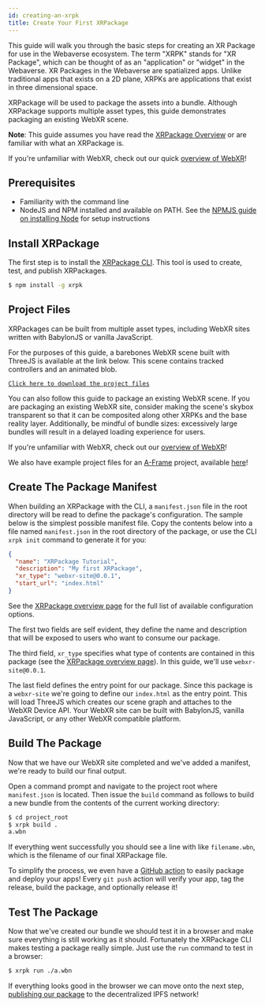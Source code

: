 ```yaml
---
id: creating-an-xrpk
title: Create Your First XRPackage
---
```


This guide will walk you through the basic steps for creating an XR Package for use in the Webaverse ecosystem. The term "XRPK" stands for "XR Package", which can be thought of as an "application" or "widget" in the Webaverse. XR Packages in the Webaverse are spatialized apps. Unlike traditional apps that exists on a 2D plane, XRPKs are applications that exist in three dimensional space.

XRPackage will be used to package the assets into a bundle. Although XRPackage supports multiple asset types, this guide demonstrates packaging an existing WebXR scene.

**Note**: This guide assumes you have read the [XRPackage Overview](./1-xrpackage-overview.md) or are familiar with what an XRPackage is.

If you're unfamiliar with WebXR, check out our quick [overview of WebXR](./6-webxr-overview.md)!

## Prerequisites

- Familiarity with the command line
- NodeJS and NPM installed and available on PATH. See the <a href="https://docs.npmjs.com/downloading-and-installing-node-js-and-npm" target="_blank" rel="noopener noreferrer">NPMJS guide on installing Node</a> for setup instructions

## Install XRPackage

The first step is to install the <a href="https://www.npmjs.com/package/xrpk" target="_blank" rel="noopener noreferrer">XRPackage CLI</a>. This tool is used to create, test, and publish XRPackages.

```bash
$ npm install -g xrpk
```

## Project Files

XRPackages can be built from multiple asset types, including WebXR sites written with BabylonJS or vanilla JavaScript.

For the purposes of this guide, a barebones WebXR scene built with ThreeJS is available at the link below. This scene contains tracked controllers and an animated blob.

<a href="https://github.com/MLH-Fellowship/threejs-demo/archive/master.zip" target="_blank" rel="noopener noreferrer">`Click here to download the project files`</a>

You can also follow this guide to package an existing WebXR scene. If you are packaging an existing WebXR site, consider making the scene's skybox transparent so that it can be composited along other XRPKs and the base reality layer. Additionally, be mindful of bundle sizes: excessively large bundles will result in a delayed loading experience for users.

If you're unfamiliar with WebXR, check out our [overview of WebXR](./6-webxr-overview.md)!

We also have example project files for an <a href="https://aframe.io/" target="_blank" rel="noopener noreferrer">A-Frame</a> project, available <a href="https://github.com/MLH-Fellowship/aframe-demo/archive/master.zip" target="_blank" rel="noopener noreferrer">here</a>!

## Create The Package Manifest

When building an XRPackage with the CLI, a `manifest.json` file in the root directory will be read to define the package's configuration. The sample below is the simplest possible manifest file. Copy the contents below into a file named `manifest.json` in the root directory of the package, or use the CLI `xrpk init` command to generate it for you:

```json
{
  "name": "XRPackage Tutorial",
  "description": "My first XRPackage",
  "xr_type": "webxr-site@0.0.1",
  "start_url": "index.html"
}
```

See the [XRPackage overview page](./index.md#package-configuration) for the full list of available configuration options.

The first two fields are self evident, they define the name and description that will be exposed to users who want to consume our package.

The third field, `xr_type` specifies what type of contents are contained in this package (see the [XRPackage overview page](./index.md#whats-in-a-package)). In this guide, we'll use `webxr-site@0.0.1`.

The last field defines the entry point for our package. Since this package is a `webxr-site` we're going to define our `index.html` as the entry point. This will load ThreeJS which creates our scene graph and attaches to the WebXR Device API. Your WebXR site can be built with BabylonJS, vanilla JavaScript, or any other WebXR compatible platform.

## Build The Package

Now that we have our WebXR site completed and we've added a manifest, we're ready to build our final output.

Open a command prompt and navigate to the project root where `manifest.json` is located. Then issue the `build` command as follows to build a new bundle from the contents of the current working directory:

```bash
$ cd project_root
$ xrpk build .
a.wbn
```

If everything went successfully you should see a line with like `filename.wbn`, which is the filename of our final XRPackage file.

To simplify the process, we even have a <a href="https://github.com/webaverse/xrpackage-build-action" target="_blank" rel="noopener noreferrer">GitHub action</a> to easily package and deploy your apps! Every `git push` action will verify your app, tag the release, build the package, and optionally release it!

## Test The Package

Now that we've created our bundle we should test it in a browser and make sure everything is still working as it should. Fortunately the XRPackage CLI makes testing a package really simple. Just use the `run` command to test in a browser:

```bash
$ xrpk run ./a.wbn
```

If everything looks good in the browser we can move onto the next step, [publishing our package](./3-distributing-xrpackage.md) to the decentralized IPFS network!
